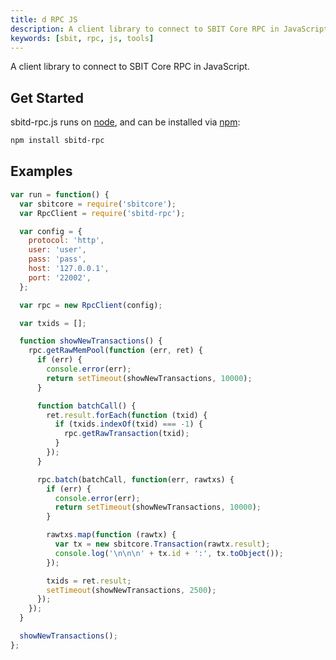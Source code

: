```yaml
---
title: d RPC JS
description: A client library to connect to SBIT Core RPC in JavaScript.
keywords: [sbit, rpc, js, tools]
---
```


A client library to connect to SBIT Core RPC in JavaScript.

## Get Started

sbitd-rpc.js runs on [node](http://nodejs.org/), and can be installed via [npm](https://npmjs.org/):

``` bash
npm install sbitd-rpc
```

## Examples

```javascript
var run = function() {
  var sbitcore = require('sbitcore');
  var RpcClient = require('sbitd-rpc');

  var config = {
    protocol: 'http',
    user: 'user',
    pass: 'pass',
    host: '127.0.0.1',
    port: '22002',
  };

  var rpc = new RpcClient(config);

  var txids = [];

  function showNewTransactions() {
    rpc.getRawMemPool(function (err, ret) {
      if (err) {
        console.error(err);
        return setTimeout(showNewTransactions, 10000);
      }

      function batchCall() {
        ret.result.forEach(function (txid) {
          if (txids.indexOf(txid) === -1) {
            rpc.getRawTransaction(txid);
          }
        });
      }

      rpc.batch(batchCall, function(err, rawtxs) {
        if (err) {
          console.error(err);
          return setTimeout(showNewTransactions, 10000);
        }

        rawtxs.map(function (rawtx) {
          var tx = new sbitcore.Transaction(rawtx.result);
          console.log('\n\n\n' + tx.id + ':', tx.toObject());
        });

        txids = ret.result;
        setTimeout(showNewTransactions, 2500);
      });
    });
  }

  showNewTransactions();
};
```